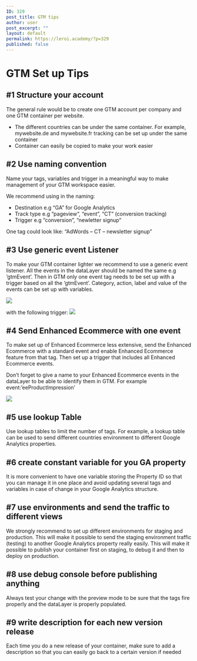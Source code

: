```yaml
---
ID: 329
post_title: GTM tips
author: user
post_excerpt: ""
layout: default
permalink: https://leroi.academy/?p=329
published: false
---
```

# GTM Set up Tips

## #1 Structure your account

The general rule would be to create one GTM account per company and one GTM container per website.

*   The different countries can be under the same container. For example, mywebsite.de and mywebsite.fr tracking can be set up under the same container
*   Container can easily be copied to make your work easier

## #2 Use naming convention

Name your tags, variables and trigger in a meaningful way to make management of your GTM workspace easier.

We recommend using in the naming:

*   Destination e.g “GA” for Google Analytics
*   Track type e.g “pageview“, “event”, “CT” (conversion tracking)
*   Trigger e.g “conversion”, “newletter signup”

One tag could look like: “AdWords – CT – newsletter signup”

## #3 Use generic event Listener

To make your GTM container lighter we recommend to use a generic event listener. All the events in the dataLayer should be named the same e.g ‘gtmEvent’. Then in GTM only one event tag needs to be set up with a trigger based on all the ‘gtmEvent’. Category, action, label and value of the events can be set up with variables.

![][1]

with the following trigger: ![][2]

## #4 Send Enhanced Ecommerce with one event

To make set up of Enhanced Ecommerce less extensive, send the Enhanced Ecommerce with a standard event and enable Enhanced Ecommerce feature from that tag. Then set up a trigger that includes all Enhanced Ecommerce events.

Don’t forget to give a name to your Enhanced Ecommerce events in the dataLayer to be able to identify them in GTM. For example event:’eeProductImpression’

![][3]

## #5 use lookup Table

Use lookup tables to limit the number of tags. For example, a lookup table can be used to send different countries environment to different Google Analytics properties.

## #6 create constant variable for you GA property

It is more convenient to have one variable storing the Property ID so that you can manage it in one place and avoid updating several tags and variables in case of change in your Google Analytics structure.

## #7 use environments and send the traffic to different views

We strongly recommend to set up different environments for staging and production. This will make it possible to send the staging environment traffic (testing) to another Google Analytics property really easily. This will make it possible to publish your container first on staging, to debug it and then to deploy on production.

## #8 use debug console before publishing anything

Always test your change with the preview mode to be sure that the tags fire properly and the dataLayer is properly populated.

## #9 write description for each new version release

Each time you do a new release of your container, make sure to add a description so that you can easily go back to a certain version if needed

 [1]: picsgtm-set-up-tips-1.png
 [2]: picsgtm-set-up-tips-2.png
 [3]: picsgtm-set-up-tips-3.png